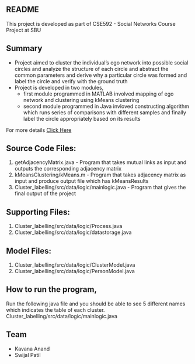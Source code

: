 ## README
This project is developed as part of CSE592 - Social Networks Course Project at SBU

## Summary
- Project aimed to cluster the individual’s ego network into possible social circles and analyze the structure of each circle and abstract the common parameters and derive why a particular circle was formed and label the circle and verify with the ground truth
- Project is developed in two modules, 
	* first module programmed in MATLAB involved mapping of ego network and clustering using kMeans clustering 
	* second module programmed in Java invloved constructing algorithm which runs series of comparisons with different samples and finally label the circle appropriately based on its results

For more details [Click Here](https://github.com/kavanaanand09/SocialCircles-StructureAnalysis/blob/master/projectSocialNetworks.pdf)

## Source Code Files: 
1. getAdjacencyMatrix.java - Program that takes mutual links as input and outputs the corresponding adjacency matrix
2. kMeansClustering/kMeans.m - Program that takes adjacency matrix as input and produce output file which has kMeansResults
3. Cluster_labelling/src/data/logic/mainlogic.java - Program that gives the final output of the project

## Supporting Files:
1. Cluster_labelling/src/data/logic/Process.java
2. Cluster_labelling/src/data/logic/datastorage.java  

## Model Files:
1. Cluster_labelling/src/data/logic/ClusterModel.java 
2. Cluster_labelling/src/data/logic/PersonModel.java 

## How to run the program,
Run the following java file and you should be able to see 5 different names which indicates the table of each cluster.  
Cluster_labelling/src/data/logic/mainlogic.java

## Team
- Kavana Anand
- Swijal Patil
